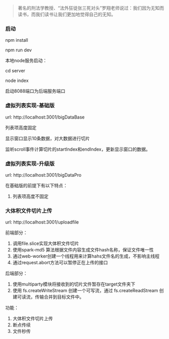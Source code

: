 > 著名的刑法学教授、“法外狂徒张三死对头”罗翔老师说过：我们因为无知而读书，而我们读书让我们更加地觉得自己的无知。

### 启动

npm install

npm run dev

本地node服务启动：

cd server

node index

启动8088端口为后端服务端口
### 虚拟列表实现-基础版

url: http://localhost:3001/bigDataBase

列表项高度固定

显示窗口显示10条数据，对大数据进行切片

监听scroll事件计算切片的startIndex和endIndex，更新显示窗口的数据。

### 虚拟列表实现-升级版

url: http://localhost:3001/bigDataPro

在基础版的前提下有以下特点：

1. 列表项高度不固定

### 大体积文件切片上传

url: http://localhost:3001/uploadfile

前端部分：

1. 调用file.slice实现大体积文件切片
2. 使用spark-md5 算法根据文件内容生成文件hash名称，保证文件唯一性
3. 通过web-worker创建一个线程用来计算hahs文件名的生成，不影响主线程
4. 通过request.abort方法可以暂停正在上传的接口

后端部分：

1. 使用multiparty模块将接收到的切片文件暂存在target文件夹下
2. 使用 fs.createWriteStream 创建一个可写流，通过 fs.createReadStream 创建可读流，传输合并到目标文件中。

功能：

1. 大体积文件切片上传
2. 断点传续
3. 文件秒传